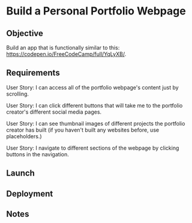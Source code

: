 # Build a Personal Portfolio Webpage

## Objective

Build an app that is functionally similar to this: https://codepen.io/FreeCodeCamp/full/YqLyXB/.

## Requirements

User Story: I can access all of the portfolio webpage's content just by scrolling.

User Story: I can click different buttons that will take me to the portfolio creator's different social media pages.

User Story: I can see thumbnail images of different projects the portfolio creator has built (if you haven't built any websites before, use placeholders.)

User Story: I navigate to different sections of the webpage by clicking buttons in the navigation.


## Launch


## Deployment
<!-- [Portfolio Live Demo]() -->

## Notes
